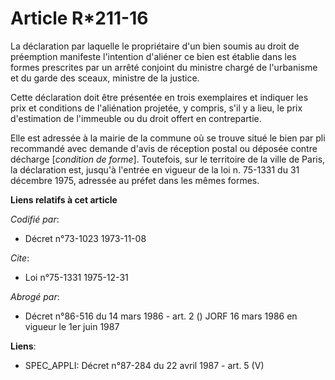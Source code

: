 # Article R*211-16

La déclaration par laquelle le propriétaire d'un bien soumis au droit de préemption manifeste l'intention d'aliéner ce bien
est établie dans les formes prescrites par un arrêté conjoint du ministre chargé de l'urbanisme et du garde des sceaux,
ministre de la justice.

Cette déclaration doit être présentée en trois exemplaires et indiquer les prix et conditions de l'aliénation projetée, y
compris, s'il y a lieu, le prix d'estimation de l'immeuble ou du droit offert en contrepartie.

Elle est adressée à la mairie de la commune où se trouve situé le bien par pli recommandé avec demande d'avis de réception
postal ou déposée contre décharge [*condition de forme*]. Toutefois, sur le territoire de la ville de Paris, la déclaration
est, jusqu'à l'entrée en vigueur de la loi n. 75-1331 du 31 décembre 1975, adressée au préfet dans les mêmes formes.

**Liens relatifs à cet article**

_Codifié par_:

  - Décret n°73-1023 1973-11-08

_Cite_:

  - Loi n°75-1331 1975-12-31

_Abrogé par_:

  - Décret n°86-516 du 14 mars 1986 - art. 2 () JORF 16 mars 1986 en vigueur le   1er juin 1987

**Liens**:

  - SPEC_APPLI: Décret n°87-284 du 22 avril 1987 - art. 5 (V)
